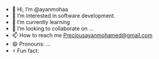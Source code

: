 - 👋 Hi, I’m @ayanmohaa
- 👀 I’m interested in software development.
- 🌱 I’m currently learning 
- 💞️ I’m looking to collaborate on ...
- 📫 How to reach me Preciousayanmohamed@gmail.com 
- 😄 Pronouns: ...
- ⚡ Fun fact: 

<!---
ayanmohaa/ayanmohaa is a ✨ special ✨ repository because its `README.md` (this file) appears on your GitHub profile.
You can click the Preview link to take a look at your changes.
--->

